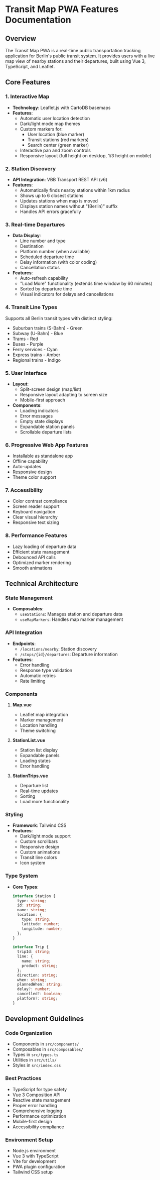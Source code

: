 # Transit Map PWA Features Documentation

## Overview
The Transit Map PWA is a real-time public transportation tracking application for Berlin's public transit system. It provides users with a live map view of nearby stations and their departures, built using Vue 3, TypeScript, and Leaflet.

## Core Features

### 1. Interactive Map
- **Technology**: Leaflet.js with CartoDB basemaps
- **Features**:
  - Automatic user location detection
  - Dark/light mode map themes
  - Custom markers for:
    - User location (blue marker)
    - Transit stations (red markers)
    - Search center (green marker)
  - Interactive pan and zoom controls
  - Responsive layout (full height on desktop, 1/3 height on mobile)

### 2. Station Discovery
- **API Integration**: VBB Transport REST API (v6)
- **Features**:
  - Automatically finds nearby stations within 1km radius
  - Shows up to 6 closest stations
  - Updates stations when map is moved
  - Displays station names without "(Berlin)" suffix
  - Handles API errors gracefully

### 3. Real-time Departures
- **Data Display**:
  - Line number and type
  - Destination
  - Platform number (when available)
  - Scheduled departure time
  - Delay information (with color coding)
  - Cancellation status
- **Features**:
  - Auto-refresh capability
  - "Load More" functionality (extends time window by 60 minutes)
  - Sorted by departure time
  - Visual indicators for delays and cancellations

### 4. Transit Line Types
Supports all Berlin transit types with distinct styling:
- Suburban trains (S-Bahn) - Green
- Subway (U-Bahn) - Blue
- Trams - Red
- Buses - Purple
- Ferry services - Cyan
- Express trains - Amber
- Regional trains - Indigo

### 5. User Interface
- **Layout**:
  - Split-screen design (map/list)
  - Responsive layout adapting to screen size
  - Mobile-first approach
- **Components**:
  - Loading indicators
  - Error messages
  - Empty state displays
  - Expandable station panels
  - Scrollable departure lists

### 6. Progressive Web App Features
- Installable as standalone app
- Offline capability
- Auto-updates
- Responsive design
- Theme color support

### 7. Accessibility
- Color contrast compliance
- Screen reader support
- Keyboard navigation
- Clear visual hierarchy
- Responsive text sizing

### 8. Performance Features
- Lazy loading of departure data
- Efficient state management
- Debounced API calls
- Optimized marker rendering
- Smooth animations

## Technical Architecture

### State Management
- **Composables**:
  - `useStations`: Manages station and departure data
  - `useMapMarkers`: Handles map marker management

### API Integration
- **Endpoints**:
  - `/locations/nearby`: Station discovery
  - `/stops/{id}/departures`: Departure information
- **Features**:
  - Error handling
  - Response type validation
  - Automatic retries
  - Rate limiting

### Components
1. **Map.vue**
   - Leaflet map integration
   - Marker management
   - Location handling
   - Theme switching

2. **StationList.vue**
   - Station list display
   - Expandable panels
   - Loading states
   - Error handling

3. **StationTrips.vue**
   - Departure list
   - Real-time updates
   - Sorting
   - Load more functionality

### Styling
- **Framework**: Tailwind CSS
- **Features**:
  - Dark/light mode support
  - Custom scrollbars
  - Responsive design
  - Custom animations
  - Transit line colors
  - Icon system

### Type System
- **Core Types**:
  ```typescript
  interface Station {
    type: string;
    id: string;
    name: string;
    location: {
      type: string;
      latitude: number;
      longitude: number;
    };
  }

  interface Trip {
    tripId: string;
    line: {
      name: string;
      product: string;
    };
    direction: string;
    when: string;
    plannedWhen: string;
    delay?: number;
    cancelled?: boolean;
    platform?: string;
  }
  ```

## Development Guidelines

### Code Organization
- Components in `src/components/`
- Composables in `src/composables/`
- Types in `src/types.ts`
- Utilities in `src/utils/`
- Styles in `src/index.css`

### Best Practices
- TypeScript for type safety
- Vue 3 Composition API
- Reactive state management
- Proper error handling
- Comprehensive logging
- Performance optimization
- Mobile-first design
- Accessibility compliance

### Environment Setup
- Node.js environment
- Vue 3 with TypeScript
- Vite for development
- PWA plugin configuration
- Tailwind CSS setup